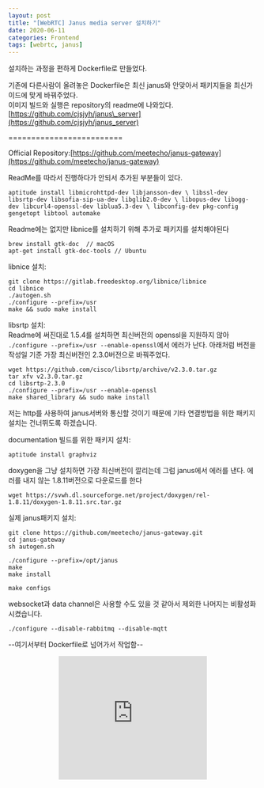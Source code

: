 ```yaml
---
layout: post
title: "[WebRTC] Janus media server 설치하기"
date: 2020-06-11
categories: Frontend
tags: [webrtc, janus]
---
```


설치하는 과정을 편하게 Dockerfile로 만들었다.

기존에 다른사람이 올려놓은 Dockerfile은 최신 janus와 안맞아서 패키지들을 최신가이드에 맞게 바꿔주었다.  
이미지 빌드와 실행은 repository의 readme에 나와있다.  
[https://github.com/cjsjyh/janus\_server](https://github.com/cjsjyh/janus_server)

\=========================

Official Repository:[https://github.com/meetecho/janus-gateway](https://github.com/meetecho/janus-gateway)

ReadMe를 따라서 진행하다가 안되서 추가된 부분들이 있다.

`aptitude install libmicrohttpd-dev libjansson-dev \ libssl-dev libsrtp-dev libsofia-sip-ua-dev libglib2.0-dev \ libopus-dev libogg-dev libcurl4-openssl-dev liblua5.3-dev \ libconfig-dev pkg-config gengetopt libtool automake`

Readme에는 없지만 libnice를 설치하기 위해 추가로 패키지를 설치해야된다

```
brew install gtk-doc  // macOS
apt-get install gtk-doc-tools // Ubuntu
```

libnice 설치:

```
git clone https://gitlab.freedesktop.org/libnice/libnice
cd libnice
./autogen.sh
./configure --prefix=/usr
make && sudo make install
```

libsrtp 설치:  
Readme에 써진대로 1.5.4를 설치하면 최신버전의 openssl을 지원하지 않아 `./configure --prefix=/usr --enable-openssl`에서 에러가 난다. 아래처럼 버전을 작성일 기준 가장 최신버전인 2.3.0버전으로 바꿔주었다.

```
wget https://github.com/cisco/libsrtp/archive/v2.3.0.tar.gz
tar xfv v2.3.0.tar.gz
cd libsrtp-2.3.0
./configure --prefix=/usr --enable-openssl
make shared_library && sudo make install
```

저는 http를 사용하여 janus서버와 통신할 것이기 때문에 기타 연결방법을 위한 패키지 설치는 건너뛰도록 하겠습니다.

documentation 빌드를 위한 패키지 설치:

```
aptitude install graphviz
```

doxygen을 그냥 설치하면 가장 최신버전이 깔리는데 그럼 janus에서 에러를 낸다. 에러를 내지 않는 1.8.11버전으로 다운로드를 한다

```
wget https://svwh.dl.sourceforge.net/project/doxygen/rel-1.8.11/doxygen-1.8.11.src.tar.gz

```

실제 janus패키지 설치:

```
git clone https://github.com/meetecho/janus-gateway.git
cd janus-gateway
sh autogen.sh

./configure --prefix=/opt/janus
make
make install

make configs
```

websocket과 data channel은 사용할 수도 있을 것 같아서 제외한 나머지는 비활성화 시켰습니다.

```
./configure --disable-rabbitmq --disable-mqtt
```

\--여기서부터 Dockerfile로 넘어가서 작업함--

<style>
  .responsive-wrap{ display:flex; justify-content:center;}
</style>
<div class="responsive-wrap">
  <iframe width="300" height="250" allowtransparency="true" src="https://tab2.clickmon.co.kr/pop/wp_ad_300.php?PopAd=CM_M_1003067%7C%5E%7CCM_A_1086005%7C%5E%7CAdver_M_1046207&mon_rf=REFERRER_URL" frameborder="0" scrolling="no"></iframe>
</div>
